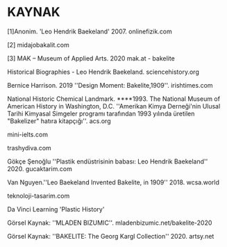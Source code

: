 # KAYNAK

[1]Anonim. 'Leo Hendrik Baekeland' 2007. onlinefizik.com

[2] midajobakalit.com

[3] MAK – Museum of Applied Arts. 2020 mak.at - bakelite

Historical Biographies - Leo Hendrik Baekeland. sciencehistory.org

Bernice Harrison. 2019 ''Design Moment: Bakelite,1909''. irishtimes.com

National Historic Chemical Landmark. ****1993. The National Museum of American History in Washington, D.C. ''Amerikan Kimya Derneği'nin Ulusal Tarihi Kimyasal Simgeler programı tarafından 1993 yılında üretilen "Bakelizer" hatıra kitapçığı''. acs.org 

mini-ielts.com

trashydiva.com

Gökçe Şenoğlu ''Plastik endüstrisinin babası: Leo Hendrik Baekeland'' 2020. gucaktarim.com

Van Nguyen.''Leo Baekeland Invented Bakelite, in 1909'' 2018. wcsa.world

teknoloji-tasarim.com

Da Vinci Learning 'Plastic History'

Görsel Kaynak: ''MLADEN BIZUMIC''. mladenbizumic.net/bakelite-2020    

Görsel Kaynak: ''BAKELITE: The Georg Kargl Collection'' 2020. artsy.net